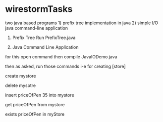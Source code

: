# wirestormTasks
two java based programs 1) prefix tree implementation in java 2) simple I/O java command-line application 

1) Prefix Tree
  Run PrefixTree.java
  
  
2) Java Command Line Application 
  
  for this open command 
  then compile JavaIODemo.java
  
  then as asked, run those commands 
  i-e for creating [store]
  
  create mystore
  
  delete mysotre

  insert priceOfPen 35 into mystore 

  get priceOfPen from mystore

  exists priceOfPen in myStore
  
  






